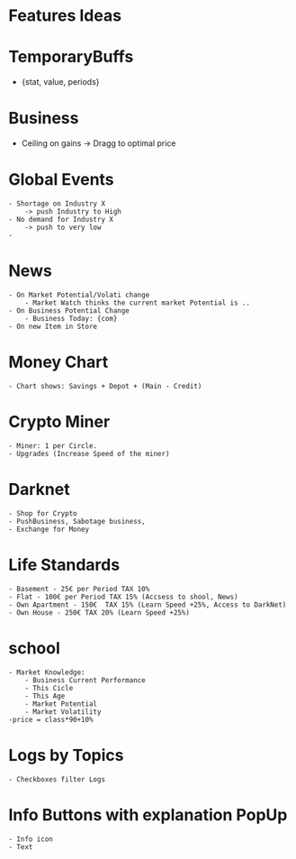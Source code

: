 # Features Ideas

# TemporaryBuffs
- {stat, value, periods}

# Business
- Ceiling on gains -> Dragg to optimal price

# Global Events
    - Shortage on Industry X
        -> push Industry to High
    - No demand for Industry X
        -> push to very low
    - 

# News
    - On Market Potential/Volati change
        - Market Watch thinks the current market Potential is ..
    - On Business Potential Change
        - Business Today: {com} 
    - On new Item in Store

# Money Chart
    - Chart shows: Savings + Depot + (Main - Credit)


# Crypto Miner
    - Miner: 1 per Circle. 
    - Upgrades (Increase Speed of the miner)

# Darknet
    - Shop for Crypto
    - PushBusiness, Sabotage business, 
    - Exchange for Money 

# Life Standards
    - Basement - 25€ per Period TAX 10%
    - Flat - 100€ per Period TAX 15% (Accsess to shool, News)
    - Own Apartment - 150€  TAX 15% (Learn Speed +25%, Access to DarkNet)
    - Own House - 250€ TAX 20% (Learn Speed +25%)

# school
    - Market Knowledge:
        - Business Current Performance
        - This Cicle
        - This Age
        - Market Potential
        - Market Volatility
    -price = class*90+10%
# Logs by Topics
    - Checkboxes filter Logs

# Info Buttons with explanation PopUp
    - Info icon 
    - Text
